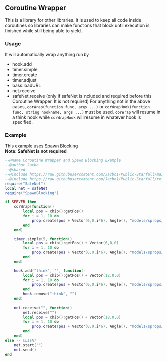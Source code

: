 ## Coroutine Wrapper
This is a library for other libraries. It is used to keep all code inside coroutines so libraries can make functions that block until execution is finished while still being able to yield.
### Usage
It will automatically wrap anything run by
* hook.add
* timer.simple
* timer.create
* timer.adjust
* bass.loadURL
* net.receive
* safeNet.receive (only if safeNet is included and required before this Coroutine Wrapper. It is not required)
For anything not in the above cases, `corWrap(function func, args ...)` or `corWrapHook(function func, string hookname, args ...)` must be used. `corWrap` will resume in a think hook while `corWrapHook` will resume in whatever hook is specified.
### Example
This example uses [Spawn Blocking](https://github.com/Jacbo1/Public-Starfall/tree/main/Spawn%20Blocking)  
**Note: SafeNet is not required**
```lua
--@name Coroutine Wrapper and Spawn Blocking Example
--@author Jacbo
--@shared
--@include https://raw.githubusercontent.com/Jacbo1/Public-Starfall/main/SafeNet/safeNet.lua as SafeNet
--@include https://raw.githubusercontent.com/Jacbo1/Public-Starfall/refs/heads/main/Spawn%20Blocking/spawn_blocking.lua as SpawnBlocking
require("SafeNet")
local net = safeNet
require("SpawnBlocking")

if SERVER then
    corWrap(function()
        local pos = chip():getPos()
        for i = 1, 10 do
            prop.create(pos + Vector(0,0,i*6), Angle(), "models/sprops/cuboids/height06/size_1/cube_6x6x6.mdl", true)
        end
    end)

    timer.simple(5, function()
        local pos = chip():getPos() + Vector(6,0,0)
        for i = 1, 10 do
            prop.create(pos + Vector(0,0,i*6), Angle(), "models/sprops/cuboids/height06/size_1/cube_6x6x6.mdl", true)
        end
    end)

    hook.add("think", "", function()
        local pos = chip():getPos() + Vector(12,0,0)
        for i = 1, 10 do
            prop.create(pos + Vector(0,0,i*6), Angle(), "models/sprops/cuboids/height06/size_1/cube_6x6x6.mdl", true)
        end
        hook.remove("think", "")
    end)
    
    net.receive("", function()
        net.receive("")
        local pos = chip():getPos() + Vector(18,0,0)
        for i = 1, 10 do
            prop.create(pos + Vector(0,0,i*6), Angle(), "models/sprops/cuboids/height06/size_1/cube_6x6x6.mdl", true)
        end
    end)
else -- CLIENT
    net.start("")
    net.send()
end
```
